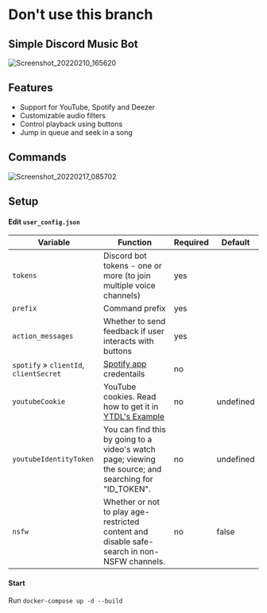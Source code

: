 # Don't use this branch

## Simple Discord Music Bot

![Screenshot_20220210_165620](https://user-images.githubusercontent.com/59501676/153449381-42ac153b-2456-4a46-b726-2c1677866b16.png)

## Features

-   Support for YouTube, Spotify and Deezer
-   Customizable audio filters
-   Control playback using buttons
-   Jump in queue and seek in a song

## Commands

![Screenshot_20220217_085702](https://user-images.githubusercontent.com/59501676/154431086-d05dfbb9-7adb-4f90-be3c-3cce9c7efd70.png)

## Setup

#### Edit `user_config.json`

| Variable                               | Function                                                                                                                                                                | Required | Default   |
| -------------------------------------- | ----------------------------------------------------------------------------------------------------------------------------------------------------------------------- | -------- | --------- |
| `tokens`                               | Discord bot tokens - one or more (to join multiple voice channels)                                                                                                      | yes      |           |
| `prefix`                               | Command prefix                                                                                                                                                          | yes      |           |
| `action_messages`                      | Whether to send feedback if user interacts with buttons                                                                                                                 | yes      |           |
| `spotify` » `clientId`, `clientSecret` | [Spotify app](https://developer.spotify.com/dashboard/applications) credentails                                                                                         | no       |           |
| `youtubeCookie`                        | YouTube cookies. Read how to get it in [YTDL's Example](https://github.com/fent/node-ytdl-core/blob/997efdd5dd9063363f6ef668bb364e83970756e7/example/cookies.js#L6-L12) | no       | undefined |
| `youtubeIdentityToken`                 | You can find this by going to a video's watch page; viewing the source; and searching for "ID_TOKEN".                                                                   | no       | undefined |
| `nsfw`                                 | Whether or not to play age-restricted content and disable safe-search in non-NSFW channels.                                                                             | no       | false     |

#### Start

Run `docker-compose up -d --build`
